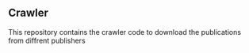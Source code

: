 ## Crawler
This repository contains the crawler code to download the publications from diffrent publishers


